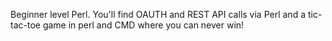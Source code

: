 Beginner level Perl.
You'll find OAUTH and REST API calls via Perl and a tic-tac-toe game in perl and CMD where you can never win!
